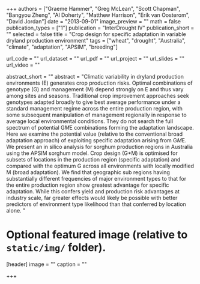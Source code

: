 +++
authors = ["Graeme Hammer", "Greg McLean", "Scott Chapman", "Bangyou Zheng", "Al Doherty", "Matthew Harrison", "Erik van Oosterom", "David Jordan"]
date = "2013-09-01"
image_preview = ""
math = false
publication_types = ["1"]
publication = "InterDrought IV"
publication_short = ""
selected = false
title = "Crop design for specific adaptation in variable dryland production environment"
tags = ["wheat", "drought", "Australia", "climate", "adaptation", "APSIM", "breeding"]

url_code = ""
url_dataset = ""
url_pdf = ""
url_project = ""
url_slides = ""
url_video = ""

abstract_short = ""
abstract = "Climatic variability in dryland production environments (E) generates crop production risks. Optimal combinations of genotype (G) and management (M) depend strongly on E and thus vary among sites and seasons. Traditional crop improvement approaches seek genotypes adapted broadly to give best average performance under a standard management regime across the entire production region, with some subsequent manipulation of management regionally in response to average local environmental conditions. They do not search the full spectrum of potential G*M*E combinations forming the adaptation landscape. Here we examine the potential value (relative to the conventional broad adaptation approach) of exploiting specific adaptation arising from G*M*E.  We present an in silico analysis for sorghum production regions in Australia using the APSIM sorghum model. Crop design (G*M) is optimised for subsets of locations in the production region (specific adaptation) and compared with the optimum G across all environments with locally modified M (broad adaptation).  We find that geographic sub regions having substantially different frequencies of major environment types to that for the entire production region show greatest advantage for specific adaptation. While this confers yield and production risk advantages at industry scale, far greater effects would likely be possible with better predictors of environment type likelihood than that conferred by location alone. "


# Optional featured image (relative to `static/img/` folder).
[header]
image = ""
caption = ""

+++
